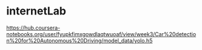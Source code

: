 # internetLab
https://hub.coursera-notebooks.org/user/fyupkfimxgowdlaqtwuoaf/view/week3/Car%20detection%20for%20Autonomous%20Driving/model_data/yolo.h5
